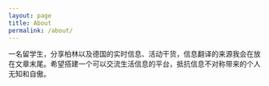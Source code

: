 ```yaml
---
layout: page
title: About
permalink: /about/
---
```

一名留学生，分享柏林以及德国的实时信息、活动干货，信息翻译的来源我会在放在文章末尾。希望搭建一个可以交流生活信息的平台，抵抗信息不对称带来的个人无知和自傲。